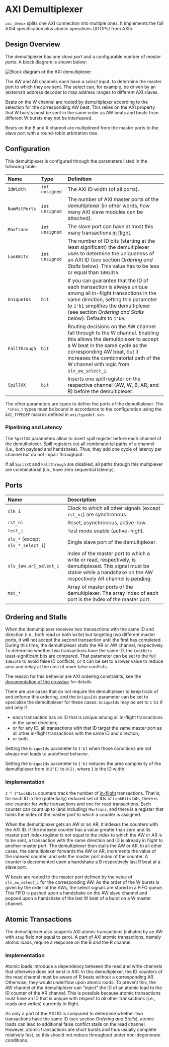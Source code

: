 # AXI Demultiplexer

`axi_demux` splits one AXI connection into multiple ones.  It implements the full AXI4 specification plus atomic operations (ATOPs) from AXI5.


## Design Overview

The demultiplexer has one *slave port* and a configurable number of *master ports*.  A block diagram is shown below:

![Block diagram of the AXI demultiplexer](axi_demux.png "Block diagram of the AXI demultiplexer")

The AW and AR channels each have a *select* input, to determine the master port to which they are sent.  The select can, for example, be driven by an (external) address decoder to map address ranges to different AXI slaves.

Beats on the W channel are routed by demultiplexer according to the selection for the corresponding AW beat.  This relies on the AXI property that W bursts must be sent in the same order as AW beats and beats from different W bursts may not be interleaved.

Beats on the B and R channel are multiplexed from the master ports to the slave port with a round-robin arbitration tree.


## Configuration

This demultiplexer is configured through the parameters listed in the following table:

| Name                 | Type               | Definition |
|:---------------------|:-------------------|:-----------|
| `IdWidth`            | `int unsigned`     | The AXI ID width (of all ports). |
| `NumMstPorts`        | `int unsigned`     | The number of AXI master ports of the demultiplexer (in other words, how many AXI slave modules can be attached). |
| `MaxTrans`           | `int unsigned`     | The slave port can have at most this many transactions [in flight](../doc#in-flight). |
| `LookBits`           | `int unsigned`     | The number of ID bits (starting at the least significant) the demultiplexer uses to determine the uniqueness of an AXI ID (see section *Ordering and Stalls* below).  This value has to be less or equal than `IdWidth`. |
| `UniqueIds`          | `bit`              | If you can guarantee that the ID of each transaction is always unique among all in-flight transactions in the same direction, setting this parameter to `1'b1` simplifies the demultiplexer (see section *Ordering and Stalls* below).  Defaults to `1'b0`. |
| `FallThrough`        | `bit`              | Routing decisions on the AW channel fall through to the W channel.  Enabling this allows the demultiplexer to accept a W beat in the same cycle as the corresponding AW beat, but it increases the combinatorial path of the W channel with logic from `slv_aw_select_i`. |
| `SpillXX`            | `bit`              | Inserts one spill register on the respective channel (AW, W, B, AR, and R) before the demultiplexer. |

The other parameters are types to define the ports of the demultiplexer.  The `_*chan_t` types must be bound in accordance to the configuration using the `AXI_TYPEDEF` macros defined in `axi/typedef.svh`.

### Pipelining and Latency

The `SpillXX` parameters allow to insert spill register before each channel of the demultiplexer.  Spill registers cut all combinatorial paths of a channel (i.e., both payload and handshake).  Thus, they add one cycle of latency per channel but do not impair throughput.

If all `SpillXX` and `FallThrough` are disabled, all paths through this multiplexer are combinatorial (i.e., have zero sequential latency).


## Ports

| Name                              | Description |
|:----------------------------------|:------------|
| `clk_i`                           | Clock to which all other signals (except `rst_ni`) are synchronous. |
| `rst_ni`                          | Reset, asynchronous, active-low. |
| `test_i`                          | Test mode enable (active-high). |
| `slv_*` (except `slv_*_select_i`) | Single slave port of the demultiplexer. |
| `slv_{aw,ar}_select_i`            | Index of the master port to which a write or read, respectively, is demultiplexed.  This signal must be stable while a handshake on the AW respectively AR channel is [pending](../doc#pending). |
| `mst_*`                           | Array of master ports of the demultiplexer.  The array index of each port is the index of the master port. |


## Ordering and Stalls

When the demultiplexer receives two transactions with the same ID and direction (i.e., both read or both write) but targeting two different master ports, it will not accept the second transaction until the first has completed.  During this time, the demultiplexer stalls the AR or AW channel, respectively.  To determine whether two transactions have the same ID, the `LookBits` least-significant bits are compared.  That parameter can be set to the full `IdWidth` to avoid false ID conflicts, or it can be set to a lower value to reduce area and delay at the cost of more false conflicts.

The reason for this behavior are AXI ordering constraints, see the [documentation of the crossbar](axi_xbar.md#ordering-and-stalls) for details.

There are use cases that do not require the demultiplexer to keep track of and enforce this ordering, and the `UniqueIds` parameter can be set to specialize the demultiplexer for these cases:
`UniqueIds` may be set to `1'b1` if and only if
- each transaction has an ID that is unique among all in-flight transactions in the same direction;
- or for any ID, all transactions with that ID target the same master port as all other in-flight transactions with the same ID and direction;
- or both.

Setting the `UniqueIds` parameter to `1'b1` when those conditions are not always met leads to undefined behavior.

Setting the `UniqueIds` parameter to `1'b1` reduces the area complexity of the demultiplexer from `O(2^I)` to `O(I)`, where `I` is the ID width.

### Implementation

`2 * 2^LookBits` counters track the number of [in-flight](../doc#in-flight) transactions.  That is, for each ID in the (potentially) reduced set of IDs of `LookBits` bits, there is one counter for write transactions and one for read transactions.  Each counter can count up to (and including) `MaxTrans`, and there is a register that holds the index of the master port to which a counter is assigned.

When the demultiplexer gets an AW or an AR, it indexes the counters with the AXI ID.  If the indexed counter has a value greater than zero and its master port index register is not equal to the index to which the AW or AR is to be sent, a transaction with the same direction and ID is already in flight to another master port.  The demultiplexer then stalls the AW or AR.  In all other cases, the demultiplexer forwards the AW or AR, increments the value of the indexed counter, and sets the master port index of the counter.  A counter is decremented upon a handshake a B respectively last R beat at a slave port.

W beats are routed to the master port defined by the value of `slv_aw_select_i` for the corresponding AW.  As the order of the W bursts is given by the order of the AWs, the select signals are stored in a FIFO queue.  This FIFO is pushed upon a handshake on the AW slave channel and popped upon a handshake of the last W beat of a burst on a W master channel.


## Atomic Transactions

The demultiplexer also supports AXI atomic transactions (initiated by an AW with `atop` field not equal to zero).  A part of AXI atomic transactions, namely atomic loads, require a response on the B *and* the R channel.

### Implementation

Atomic loads introduce a dependency between the read and write channels that otherwise does not exist in AXI.  In this demultiplexer, the ID counters of the read channel must be aware of R beats without a corresponding AR.  Otherwise, they would underflow upon atomic loads.  To prevent this, the AW channel of the demultiplexer can "inject" the ID of an atomic load to the ID counter of the AR channel.  This is possible because atomic transactions must have an ID that is unique with respect to *all* other transactions (i.e., reads *and* writes) currently in flight.

As only a part of the AXI ID is compared to determine whether two transactions have the same ID (see section *Ordering and Stalls*), atomic loads can lead to additional false conflict stalls on the read channel.  However, atomic transactions are short bursts and thus usually complete relatively fast, so this should not reduce throughput under non-degenerate conditions.
